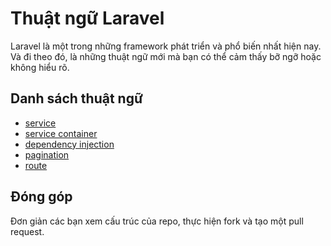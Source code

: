 # Thuật ngữ Laravel

Laravel là một trong những framework phát triển và phổ biến nhất hiện nay. Và đi theo đó, là những thuật ngữ mới mà bạn có thể cảm thấy bỡ ngỡ hoặc không hiểu rõ.

## Danh sách thuật ngữ

* [service](data/service.md)
* [service container](data/service_container.md)
* [dependency injection](data/dependency_injection.md)
* [pagination](data/pagination.md)
* [route](data/route.md)

## Đóng góp

Đơn giản các bạn xem cấu trúc của repo, thực hiện fork và tạo một pull request.